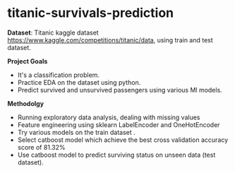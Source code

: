 # titanic-survivals-prediction

**Dataset**: Titanic kaggle dataset https://www.kaggle.com/competitions/titanic/data, using train and test dataset.

**Project Goals**
- It's a classification problem. 
- Practice EDA on the dataset using python.
- Predict survived and unsurvived passengers using various Ml models.

**Methodolgy**
- Running exploratory data analysis, dealing with missing values
- Feature engineering using sklearn LabelEncoder and OneHotEncoder
- Try various models on the train dataset .
- Select catboost model which achieve the best cross validation accuracy score of 81.32%
- Use catboost model to predict surviving status on unseen data (test dataset).
